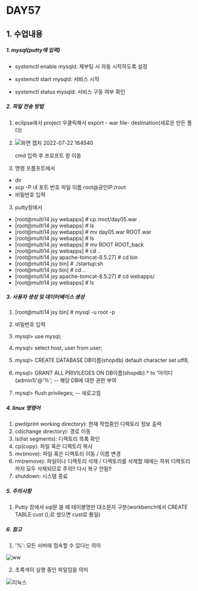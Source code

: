 # DAY57

## 1. 수업내용

##### 1. mysql(putty에 입력)

* systemctl enable mysqld: 재부팅 시 자동 시작하도록 설정

* systemctl start mysqld: 서비스 시작

* systemctl status mysqld: 서비스 구동 여부 확인

##### 2. 파일 전송 방법
1. eclipse에서 project 우클릭해서 export - war file- destination(새로운 만든 폴더)
2. ![화면 캡처 2022-07-22 164540](https://user-images.githubusercontent.com/103159709/180390145-c9845f3f-e732-439c-a16d-dee352bc450c.png)
   
   cmd 입력 후 프로프트 창 이동


3. 명령 프롬프트에서 
* dir
* scp -P 내 포트 번호 파일 이름 root@공인IP:/root
* 비밀번호 입력

3. putty창에서  
* [root@multi14 jsy webapps] # cp /root/day05.war .
* [root@multi14 jsy webapps] # ls
* [root@multi14 jsy webapps] # mv day05.war ROOT.war
* [root@multi14 jsy webapps] # ls
* [root@multi14 jsy webapps] # mv ROOT ROOT_back
* [root@multi14 jsy webapps] # cd ..
* [root@multi14 jsy apache-tomcat-8.5.27] # cd bin
* [root@multi14 jsy bin] # ./startup:sh
* [root@multi14 jsy bin] # cd ..
* [root@multi14 jsy apache-tomcat-8.5.27] # cd webapps/
* [root@multi14 jsy webapps] # ls

##### 3. 사용자 생성 및 데이터베이스 생성
1. [root@multi14 jsy bin] # mysql -u root -p

2. 비밀번호 입력

3. mysql> use mysql;

4. mysql> select host, user from user;

5. mysql> CREATE DATABASE DB이름(shopdb) default character set utf8;

6. mysql> GRANT ALL PRIVILEGES ON DB이름(shopdb).* to '아이디(admin1)'@'%';  -- 해당 DB에 대한 권한 부여

7. mysql> flush privileges;  -- 새로고침

##### 4. linux 명령어
1. pwd(print working directory): 현재 작업중인 디렉토리 정보 출력
2. cd(change directory): 경로 이동
3. ls(list segments): 디렉토리 목록 확인
4. cp(copy): 파일 혹은 디렉토리 복사
5. mv(move): 파일 혹은 디렉토리 이동 / 이름 변경
6. rm(remove): 파일이나 디렉토리 삭제 / 디렉토리를 삭제할 때에는 하위 디렉토리까지 모두 삭제되므로 주의!! 다시 복구 안됨!!
7. shutdown: 시스템 종료

##### 5. 주의사항
 1. Putty 창에서 sql문 쓸 때 테이블명만 대소문자 구분(workbench에서 CREATE TABLE cust ();로 썼으면 cust로 통일)

##### 6. 참고
1. '%': 모든 서버에 접속할 수 있다는 의미

![ww](https://user-images.githubusercontent.com/103159709/176360543-4a63529a-4963-463e-8a05-0f3f3308ce5c.png)


2. 초록색이 실행 중인 파일임을 의미

![리눅스](https://user-images.githubusercontent.com/103159709/176360986-5bb97439-e0bc-49d2-8792-019db8e9a2b4.png)
